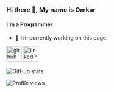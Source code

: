 ### Hi there 👋, My name is Omkar
#### I'm a Programmer

- 🔭 I’m currently working on this page. 


[<img src='https://cdn.jsdelivr.net/npm/simple-icons@3.0.1/icons/github.svg' alt='github' height='40'>](https://github.com/Omkar-C)  [<img src='https://cdn.jsdelivr.net/npm/simple-icons@3.0.1/icons/linkedin.svg' alt='linkedin' height='40'>](https://www.linkedin.com/in/omkarchorghe/)  

![GitHub stats](https://github-readme-stats.vercel.app/api?username=Omkar-C&show_icons=true)  

![Profile views](https://gpvc.arturio.dev/Omkar-C)  

